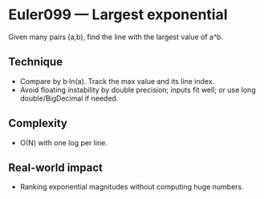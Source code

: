 # Euler099 — Largest exponential

Given many pairs (a,b), find the line with the largest value of a^b.

## Technique

- Compare by b·ln(a). Track the max value and its line index.
- Avoid floating instability by double precision; inputs fit well; or use long double/BigDecimal if needed.

## Complexity
- O(N) with one log per line.

## Real-world impact
- Ranking exponential magnitudes without computing huge numbers.
